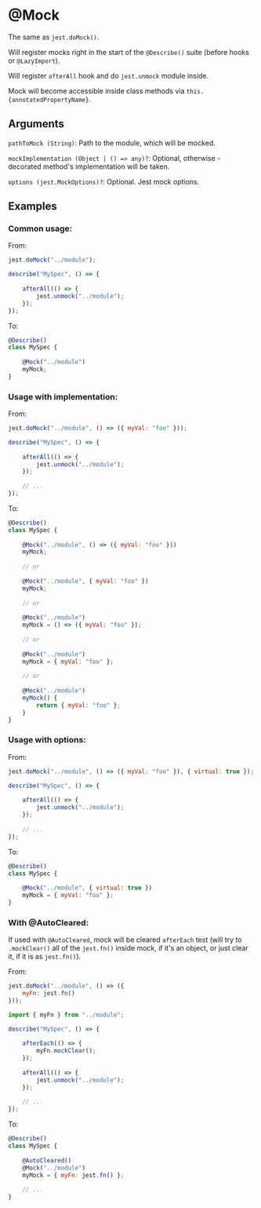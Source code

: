 # @Mock

The same as `jest.doMock()`.

Will register mocks right in the start of the `@Describe()` suite (before hooks or `@LazyImport`).

Will register `afterAll` hook and do `jest.unmock` module inside.

Mock will become accessible inside class methods via `this.{annotatedPropertyName}`.

## Arguments

`pathToMock (String)`: Path to the module, which will be mocked.

`mockImplementation (Object | () => any)?`: Optional, otherwise - decorated method's implementation will be taken. 

`options (jest.MockOptions)?`: Optional. Jest mock options.

## Examples

### Common usage:

From:

```javascript
jest.doMock("../module");

describe("MySpec", () => {
    
    afterAll(() => {
        jest.unmock("../module");
    });
});
```

To:

```javascript
@Describe()
class MySpec {
    
    @Mock("../module")
    myMock;
}
```

### Usage with implementation:

From:

```javascript
jest.doMock("../module", () => ({ myVal: "foo" }));

describe("MySpec", () => {
    
    afterAll(() => {
        jest.unmock("../module");
    });
    
    // ...
});
```

To:

```javascript
@Describe()
class MySpec {
    
    @Mock("../module", () => ({ myVal: "foo" }))
    myMock;
    
    // or
    
    @Mock("../module", { myVal: "foo" })
    myMock;
    
    // or
    
    @Mock("../module")
    myMock = () => ({ myVal: "foo" });
    
    // or
    
    @Mock("../module")
    myMock = { myVal: "foo" };
    
    // or
    
    @Mock("../module")
    myMock() {
        return { myVal: "foo" };
    }
}
```

### Usage with options:

From:

```javascript
jest.doMock("../module", () => ({ myVal: "foo" }), { virtual: true });

describe("MySpec", () => {
    
    afterAll(() => {
        jest.unmock("../module");
    });
    
    // ...
});
```

To:

```javascript
@Describe()
class MySpec {
    
    @Mock("../module", { virtual: true })
    myMock = { myVal: "foo" };
}
```

### With @AutoCleared:

If used with `@AutoCleared`, mock will be cleared `afterEach` test (will try to `.mockClear()` all of the `jest.fn()` inside mock, if it's an object, or just clear it, if it is as `jest.fn()`).

From:

```javascript
jest.doMock("../module", () => ({
    myFn: jest.fn()
}));

import { myFn } from "../module";

describe("MySpec", () => {
    
    afterEach(() => {
        myFn.mockClear();
    });
    
    afterAll(() => {
        jest.unmock("../module");
    });
    
    // ...
});
```

To:

```javascript
@Describe()
class MySpec {
    
    @AutoCleared()
    @Mock("../module")
    myMock = { myFn: jest.fn() };
    
    // ...
}
```
